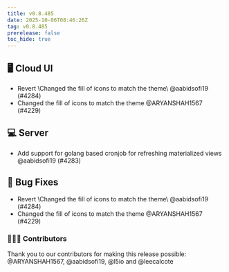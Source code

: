 ```yaml
---
title: v0.8.485
date: 2025-10-06T08:46:26Z
tag: v0.8.485
prerelease: false
toc_hide: true
---
```


## 🖥 Cloud UI

- Revert \Changed the fill of icons to match the theme\ @aabidsofi19 (#4284)
- Changed the fill of icons to match the theme @ARYANSHAH1567 (#4229)

## 💻 Server

- Add support for golang based cronjob for refreshing materialized views @aabidsofi19 (#4283)

## 🐛 Bug Fixes

- Revert \Changed the fill of icons to match the theme\ @aabidsofi19 (#4284)
- Changed the fill of icons to match the theme @ARYANSHAH1567 (#4229)

### 👨🏽‍💻 Contributors

Thank you to our contributors for making this release possible:
@ARYANSHAH1567, @aabidsofi19, @l5io and @leecalcote

